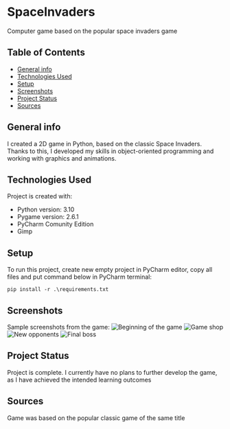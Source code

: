 # SpaceInvaders
Computer game based on the popular space invaders game

## Table of Contents
* [General info](#general-info)
* [Technologies Used](#technologies-used)
* [Setup](#setup)
* [Screenshots](#screenschots)
* [Project Status](#project-status)
* [Sources](#sources)

## General info
I created a 2D game in Python, based on the classic Space Invaders. Thanks to this, I developed my skills in object-oriented programming and working with graphics and animations.

## Technologies Used
Project is created with:
* Python version: 3.10
* Pygame version: 2.6.1
* PyCharm Comunity Edition
* Gimp

## Setup
To run this project, create new empty project in PyCharm editor, copy all files and put command below in PyCharm terminal:
```
pip install -r .\requirements.txt
```

## Screenshots
Sample screenshots from the game:
![Beginning of the game](./exampleScreens/SpaceInvaders_1.jpg)
![Game shop](./exampleScreens/SpaceInvaders_2.jpg)
![New opponents](./exampleScreens/SpaceInvaders_3.jpg)
![Final boss](./exampleScreens/SpaceInvaders_4.jpg)

## Project Status
Project is complete. I currently have no plans to further develop the game, as I have achieved the intended learning outcomes

## Sources
Game was based on the popular classic game of the same title
